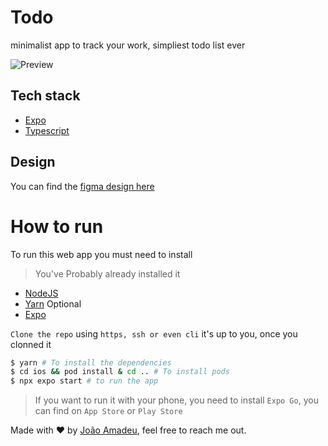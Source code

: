 # Todo
minimalist app to track your work, simpliest todo list ever

![Preview](https://media.giphy.com/media/coQg5cStHdkDup1WkO/giphy.gif)

## Tech stack
- [Expo](https://docs.expo.dev/)
- [Typescript](https://www.typescriptlang.org/docs/handbook/typescript-in-5-minutes.html)

## Design
You can find the [figma design here](https://www.figma.com/file/m9IyJJrhadeUoPqxxXbDnS/ToDo-List-(Copy))

# How to run

To run this web app you must need to install

>You've Probably already installed it

- [NodeJS](https://nodejs.org/en/)
- [Yarn](https://yarnpkg.com/) Optional
- [Expo](https://docs.expo.dev/get-started/installation/)

`Clone the repo` using `https, ssh or even cli` it's up to you, once you clonned it

```bash
$ yarn # To install the dependencies
$ cd ios && pod install & cd .. # To install pods
$ npx expo start # to run the app
```

> If you want to run it with your phone, you need to install `Expo Go`, you can find on `App Store` or `Play Store`

Made with :heart: by [João Amadeu](https://twitter.com/jmamadeu), feel free to reach me out.
